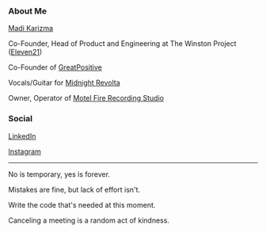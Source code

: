 ### About Me

[Madi Karizma](https://madikarizma.com)

Co-Founder, Head of Product and Engineering at The Winston Project ([Eleven21](https://eleven21.co))

Co-Founder of [GreatPositive](https://greatpositive.com)

Vocals/Guitar for [Midnight Revolta](https://midnightrevolta.com)

Owner, Operator of [Motel Fire Recording Studio](https://motelfirerecordingstudio.com)

### Social

[LinkedIn](https://linkedin.com/in/madikarizma)

[Instagram](https://instagram.com/madikarizma)

---

No is temporary, yes is forever.

Mistakes are fine, but lack of effort isn't.

Write the code that's needed at this moment.

Canceling a meeting is a random act of kindness.
